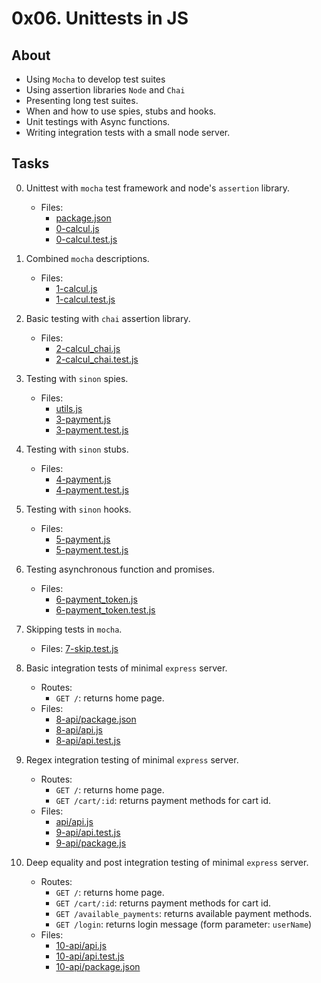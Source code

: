 # 0x06. Unittests in JS

## About 
- Using `Mocha` to develop test suites
- Using assertion libraries `Node` and `Chai`
- Presenting long test suites.
- When and how to use spies, stubs and hooks.
- Unit testings with Async functions.
- Writing integration tests with a small node server.

## Tasks
0. Unittest with `mocha` test framework and node's `assertion` library.
    - Files:
        - [package.json](package.json)
        - [0-calcul.js](0-calcul.js)
        - [0-calcul.test.js](0-calcul.test.js)

1. Combined `mocha` descriptions.
    - Files:
        - [1-calcul.js](1-calcul.js)
        - [1-calcul.test.js](1-calcul.test.js)

2. Basic testing with `chai` assertion library.
    - Files:
        - [2-calcul_chai.js](2-calcul_chai.js)
        - [2-calcul_chai.test.js](2-calcul_chai.test.js)

3. Testing with `sinon` spies.
    - Files:
        - [utils.js](utils.js)
        - [3-payment.js](3-payment.js)
        - [3-payment.test.js](3-payment.test.js)

4. Testing with `sinon` stubs.
    - Files:
        - [4-payment.js](4-payment.js)
        - [4-payment.test.js](4-payment.test.js)

5. Testing with `sinon` hooks.
    - Files:
        - [5-payment.js](5-payment.js)
        - [5-payment.test.js](5-payment.test.js)

6. Testing asynchronous function and promises.
    - Files:
        - [6-payment_token.js](6-payment_token.js)
        - [6-payment_token.test.js](6-payment_token.test.js)

7. Skipping tests in `mocha`.
    - Files: [7-skip.test.js](7-skip.test.js)

8. Basic integration tests of minimal `express` server.
    - Routes:
        - `GET /`: returns home page.
    - Files:
        - [8-api/package.json](8-api/package.json)
        - [8-api/api.js](8-api/api.js)
        - [8-api/api.test.js](8-api/api.test.js)

9. Regex integration testing of minimal `express` server.
    - Routes:
        - `GET /`: returns home page.
        - `GET /cart/:id`: returns payment methods for cart id.
    - Files:
        - [api/api.js](api/api.js)
        - [9-api/api.test.js](9-api/api.test.js)
        - [9-api/package.js](9-api/package.js)

10. Deep equality and post integration testing of minimal `express` server.
    - Routes:
        - `GET /`: returns home page.
        - `GET /cart/:id`: returns payment methods for cart id.
        - `GET /available_payments`: returns available payment methods.
        - `GET /login`: returns login message (form parameter: `userName`)
    - Files:
        - [10-api/api.js](10-api/api.js)
        - [10-api/api.test.js](10-api/api.test.js)
        - [10-api/package.json](10-api/package.json)
